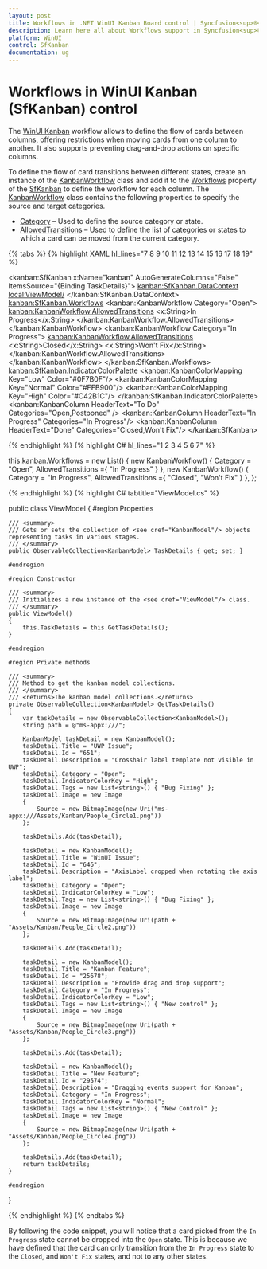 ```yaml
---
layout: post
title: Workflows in .NET WinUI Kanban Board control | Syncfusion<sup>®</sup>
description: Learn here all about Workflows support in Syncfusion<sup>®</sup> .NET WinUI Kanban Board (SfKanban) control and more.
platform: WinUI
control: SfKanban
documentation: ug
---
```


# Workflows in WinUI Kanban (SfKanban) control

The [WinUI Kanban](https://www.syncfusion.com/winui-controls/kanban) workflow allows to define the flow of cards between columns, offering restrictions when moving cards from one column to another. It also supports preventing drag-and-drop actions on specific columns.

To define the flow of card transitions between different states, create an instance of the [KanbanWorkflow](https://help.syncfusion.com/cr/winui/Syncfusion.UI.Xaml.Kanban.KanbanWorkflow.html) class and add it to the [Workflows](https://help.syncfusion.com/cr/winui/Syncfusion.UI.Xaml.Kanban.SfKanban.html#Syncfusion_UI_Xaml_Kanban_SfKanban_Workflows) property of the [SfKanban](https://help.syncfusion.com/cr/winui/Syncfusion.UI.Xaml.Kanban.SfKanban.html) to define the workflow for each column. The [KanbanWorkflow](https://help.syncfusion.com/cr/winui/Syncfusion.UI.Xaml.Kanban.KanbanWorkflow.html) class contains the following properties to specify the source and target categories.

* [Category](https://help.syncfusion.com/cr/winui/Syncfusion.UI.Xaml.Kanban.KanbanWorkflow.html#Syncfusion_UI_Xaml_Kanban_KanbanWorkflow_Category) – Used to define the source category or state.
* [AllowedTransitions](https://help.syncfusion.com/cr/winui/Syncfusion.UI.Xaml.Kanban.KanbanWorkflow.html#Syncfusion_UI_Xaml_Kanban_KanbanWorkflow_AllowedTransitions) – Used to define the list of categories or states to which a card can be moved from the current category.
 
{% tabs %}
{% highlight XAML hl_lines="7 8 9 10 11 12 13 14 15 16 17 18 19" %}
     
<kanban:SfKanban x:Name="kanban"
                 AutoGenerateColumns="False"
                 ItemsSource="{Binding TaskDetails}">
    <kanban:SfKanban.DataContext>
        <local:ViewModel/>
    </kanban:SfKanban.DataContext>
        <kanban:SfKanban.Workflows>
            <kanban:KanbanWorkflow Category="Open">
                <kanban:KanbanWorkflow.AllowedTransitions>
                    <x:String>In Progress</x:String>
                </kanban:KanbanWorkflow.AllowedTransitions>
            </kanban:KanbanWorkflow>
            <kanban:KanbanWorkflow Category="In Progress">
                <kanban:KanbanWorkflow.AllowedTransitions>
                    <x:String>Closed</x:String>
                    <x:String>Won't Fix</x:String>
                </kanban:KanbanWorkflow.AllowedTransitions>
            </kanban:KanbanWorkflow>
        </kanban:SfKanban.Workflows>
    <kanban:SfKanban.IndicatorColorPalette>
        <kanban:KanbanColorMapping Key="Low" Color="#0F7B0F"/>
        <kanban:KanbanColorMapping Key="Normal" Color="#FFB900"/>
        <kanban:KanbanColorMapping Key="High" Color="#C42B1C"/>
    </kanban:SfKanban.IndicatorColorPalette>
    <kanban:KanbanColumn HeaderText="To Do" 
                         Categories="Open,Postponed" />
    <kanban:KanbanColumn HeaderText="In Progress"
                         Categories="In Progress"/>
    <kanban:KanbanColumn HeaderText="Done"
                         Categories="Closed,Won't Fix"/>
 </kanban:SfKanban>

{% endhighlight %}
{% highlight C# hl_lines="1 2 3 4 5 6 7" %}
           
this.kanban.Workflows = new List<KanbanWorkflow>()
{
    new KanbanWorkflow() { Category = "Open", AllowedTransitions ={ "In Progress" } },
    new KanbanWorkflow() { Category = "In Progress", AllowedTransitions ={ "Closed", "Won't Fix" } },
};

{% endhighlight %}
{% highlight C# tabtitle="ViewModel.cs" %} 

public class ViewModel
{
    #region Properties

    /// <summary>
    /// Gets or sets the collection of <see cref="KanbanModel"/> objects representing tasks in various stages.
    /// </summary>
    public ObservableCollection<KanbanModel> TaskDetails { get; set; }

    #endregion

    #region Constructor

    /// <summary>
    /// Initializes a new instance of the <see cref="ViewModel"/> class.
    /// </summary>
    public ViewModel()
    {
        this.TaskDetails = this.GetTaskDetails();
    }

    #endregion

    #region Private methods

    /// <summary>
    /// Method to get the kanban model collections.
    /// </summary>
    /// <returns>The kanban model collections.</returns>
    private ObservableCollection<KanbanModel> GetTaskDetails()
    {
        var taskDetails = new ObservableCollection<KanbanModel>();
        string path = @"ms-appx:///";

        KanbanModel taskDetail = new KanbanModel();
        taskDetail.Title = "UWP Issue";
        taskDetail.Id = "651";
        taskDetail.Description = "Crosshair label template not visible in UWP";
        taskDetail.Category = "Open";
        taskDetail.IndicatorColorKey = "High";
        taskDetail.Tags = new List<string>() { "Bug Fixing" };
        taskDetail.Image = new Image
        {
            Source = new BitmapImage(new Uri("ms-appx:///Assets/Kanban/People_Circle1.png"))
        };

        taskDetails.Add(taskDetail);

        taskDetail = new KanbanModel();
        taskDetail.Title = "WinUI Issue";
        taskDetail.Id = "646";
        taskDetail.Description = "AxisLabel cropped when rotating the axis label";
        taskDetail.Category = "Open";
        taskDetail.IndicatorColorKey = "Low";
        taskDetail.Tags = new List<string>() { "Bug Fixing" };
        taskDetail.Image = new Image
        {
            Source = new BitmapImage(new Uri(path + "Assets/Kanban/People_Circle2.png"))
        };

        taskDetails.Add(taskDetail);

        taskDetail = new KanbanModel();
        taskDetail.Title = "Kanban Feature";
        taskDetail.Id = "25678";
        taskDetail.Description = "Provide drag and drop support";
        taskDetail.Category = "In Progress";
        taskDetail.IndicatorColorKey = "Low";
        taskDetail.Tags = new List<string>() { "New control" };
        taskDetail.Image = new Image
        {
            Source = new BitmapImage(new Uri(path + "Assets/Kanban/People_Circle3.png"))
        };

        taskDetails.Add(taskDetail);

        taskDetail = new KanbanModel();
        taskDetail.Title = "New Feature";
        taskDetail.Id = "29574";
        taskDetail.Description = "Dragging events support for Kanban";
        taskDetail.Category = "In Progress";
        taskDetail.IndicatorColorKey = "Normal";
        taskDetail.Tags = new List<string>() { "New Control" };
        taskDetail.Image = new Image
        {
            Source = new BitmapImage(new Uri(path + "Assets/Kanban/People_Circle4.png"))
        };

        taskDetails.Add(taskDetail);
        return taskDetails;
    }

    #endregion
}  

{% endhighlight %}
{% endtabs %}

By following the code snippet, you will notice that a card picked from the `In Progress` state cannot be dropped into the `Open` state. This is because we have defined that the card can only transition from the `In Progress` state to the `Closed`, and `Won't Fix` states, and not to any other states.